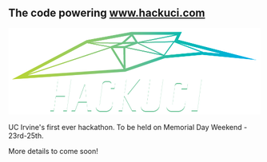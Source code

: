 The code powering www.hackuci.com
---------------------------------
![HackUCI Logo](images/logo.png)

UC Irvine's first ever hackathon. To be held on Memorial Day Weekend - 23rd-25th.

More details to come soon!
